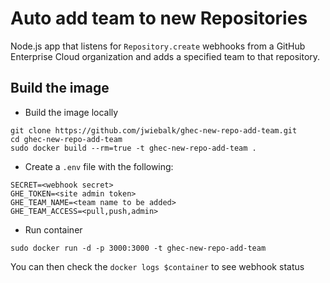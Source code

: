 # Auto add team to new Repositories

Node.js app that listens for `Repository.create` webhooks from a GitHub Enterprise Cloud organization and adds a specified team to that repository.

## Build the image

* Build the image locally

```
git clone https://github.com/jwiebalk/ghec-new-repo-add-team.git
cd ghec-new-repo-add-team
sudo docker build --rm=true -t ghec-new-repo-add-team .
```

* Create a `.env` file with the following:

```
SECRET=<webhook secret>
GHE_TOKEN=<site admin token>
GHE_TEAM_NAME=<team name to be added>
GHE_TEAM_ACCESS=<pull,push,admin>
```

* Run container

```
sudo docker run -d -p 3000:3000 -t ghec-new-repo-add-team
```

You can then check the `docker logs $container` to see webhook status
